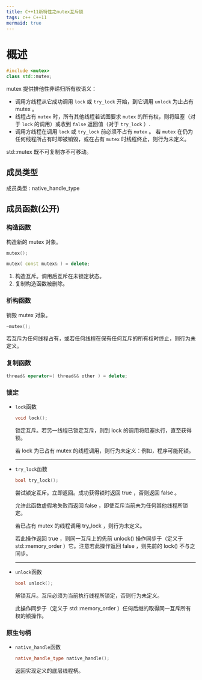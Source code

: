 ```yaml
---
title: C++11新特性之mutex互斥锁
tags: c++ C++11
mermaid: true
---
```


# 概述

```C++
#include <mutex>
class std::mutex;
```

mutex 提供排他性非递归所有权语义：

* 调用方线程从它成功调用 `lock` 或 `try_lock` 开始，到它调用 `unlock` 为止占有 mutex 。
* 线程占有 `mutex` 时，所有其他线程若试图要求 `mutex` 的所有权，则将阻塞（对于 `lock` 的调用）或收到 `false` 返回值（对于 `try_lock` ）.
* 调用方线程在调用 `lock` 或 `try_lock` 前必须不占有 `mutex` 。
若 `mutex` 在仍为任何线程所占有时即被销毁，或在占有 `mutex` 时线程终止，则行为未定义。

std::mutex 既不可复制亦不可移动。

## 成员类型

成员类型 : native_handle_type

## 成员函数(公开)

### 构造函数

构造新的 mutex 对象。

```C++
mutex();

mutex( const mutex& ) = delete;
```

1. 构造互斥。调用后互斥在未锁定状态。
2. 复制构造函数被删除。

### 析构函数

销毁 mutex 对象。

```C++
~mutex();
```

若互斥为任何线程占有，或若任何线程在保有任何互斥的所有权时终止，则行为未定义。

### 复制函数

```C++
thread& operator=( thread&& other ) = delete;
```

### 锁定

* `lock`函数

    ```C++
    void lock();
    ```

    锁定互斥。若另一线程已锁定互斥，则到 lock 的调用将阻塞执行，直至获得锁。

    若 lock 为已占有 mutex 的线程调用，则行为未定义：例如，程序可能死锁。

    --------

* `try_lock`函数

    ```C++
    bool try_lock();
    ```

    尝试锁定互斥。立即返回。成功获得锁时返回 true ，否则返回 false 。

    允许此函数虚假地失败而返回 false ，即使互斥当前未为任何其他线程所锁定。

    若已占有 mutex 的线程调用 try_lock ，则行为未定义。

    若此操作返回 true ，则同一互斥上的先前 unlock() 操作同步于（定义于 std::memory_order ）它。注意若此操作返回 false ，则先前的 lock() 不与之同步。

    --------

* `unlock`函数

    ```C++
    bool unlock();
    ```

    解锁互斥。互斥必须为当前执行线程所锁定，否则行为未定义。

    此操作同步于（定义于 std::memory_order ）任何后继的取得同一互斥所有权的锁操作。

### 原生句柄

* `native_handle`函数

    ```C++
    native_handle_type native_handle();
    ```

    返回实现定义的底层线程柄。

